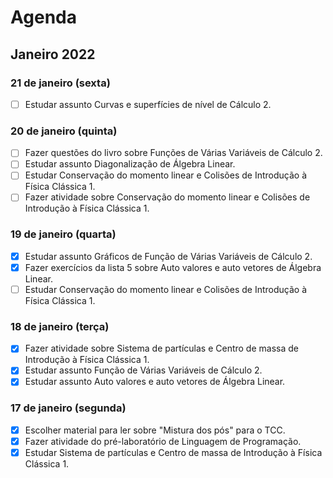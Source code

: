 # Agenda

## Janeiro 2022

### 21 de janeiro (sexta)

- [ ] Estudar assunto Curvas e superfícies de nível de Cálculo 2.

### 20 de janeiro (quinta)

- [ ] Fazer questões do livro sobre Funções de Várias Variáveis de Cálculo 2.
- [ ] Estudar assunto Diagonalização de Álgebra Linear.
- [ ] Estudar Conservação do momento linear e Colisões de Introdução à Física Clássica 1.
- [ ] Fazer atividade sobre Conservação do momento linear e Colisões de Introdução à Física Clássica 1.

### 19 de janeiro (quarta)

- [x] Estudar assunto Gráficos de Função de Várias Variáveis de Cálculo 2.
- [x] Fazer exercícios da lista 5 sobre Auto valores e auto vetores de Álgebra Linear.
- [ ] Estudar Conservação do momento linear e Colisões de Introdução à Física Clássica 1.

### 18 de janeiro (terça)

- [x] Fazer atividade sobre Sistema de partículas e Centro de massa de Introdução à Física Clássica 1.
- [x] Estudar assunto Função de Várias Variáveis de Cálculo 2.
- [x] Estudar assunto Auto valores e auto vetores de Álgebra Linear.

### 17 de janeiro (segunda)

- [x] Escolher material para ler sobre "Mistura dos pós" para o TCC.
- [x] Fazer atividade do pré-laboratório de Linguagem de Programação.
- [x] Estudar Sistema de partículas e Centro de massa de Introdução à Física Clássica 1.